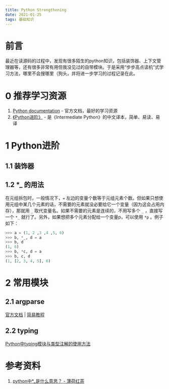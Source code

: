 ```yaml
---
title: Python Strengthening
date: 2021-01-25
tags: 基础知识
---
```

# 前言
最近在读源码的过程中，发现有很多陌生的python知识，包括装饰器、上下文管理器等，还有很多非常有用但我没见过的自带模块。于是采用“步步高点读机”式学习方法，哪里不会搜哪里（狗头，并将进一步学习的过程记录在此。

# 0 推荐学习资源
1. [Python documentation](https://docs.python.org/3/) - 官方文档，最好的学习资源
2. [《Python进阶》](https://eastlakeside.gitbook.io/interpy-zh/) - 是《Intermediate Python》的中文译本，简单、易读、易译

# 1 Python进阶
## 1.1 装饰器

## 1.2 *_ 的用法
在元组拆包时，一般情况下，```=``` 左边的变量个数等于元组元素个数。但如果只想使用元组中某几个元素的话，不需要的元素就没必要给它一个变量（因为这会占用内存），那就用 ```_``` 取代变量名。如果不需要的元素是连续的，不用写多个 ```_``` ，直接写一个 ```*_``` 就行了。另外，如果想把多个元素分配给一个变量p，可以使用 ```*p``` 。例子如下：  
```python
>>> a = (1, 2 ,3 ,4 ,5, 6)
>>> b, *_, d = a
>>> b, d
(1, 6)
>>> b, *c, d = a
>>> b, c, d
(1, [2, 3, 4, 5], 6)
```

# 2 常用模块
## 2.1 argparse
[官方文档](https://docs.python.org/zh-cn/3.7/library/argparse.html#module-argparse) | [简易教程](https://docs.python.org/zh-cn/3.7/howto/argparse.html)

## 2.2 typing
[Python中typing模块与类型注解的使用方法](https://www.jb51.net/article/166907.htm)

# 参考资料
1. [python中*_是什么意思？ - 薄荷红茶
](https://www.zhihu.com/question/374007342)